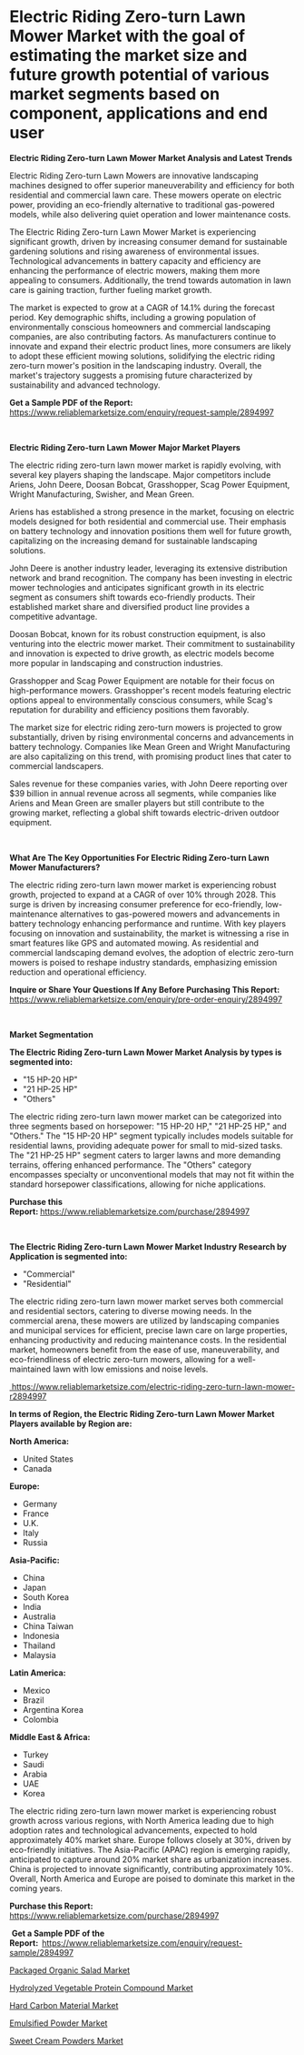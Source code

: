 <p><h1>Electric Riding Zero-turn Lawn Mower Market with the goal of estimating the market size and future growth potential of various market segments based on component, applications and end user</h1></p><p><strong>Electric Riding Zero-turn Lawn Mower Market Analysis and Latest Trends</strong></p>
<p><p>Electric Riding Zero-turn Lawn Mowers are innovative landscaping machines designed to offer superior maneuverability and efficiency for both residential and commercial lawn care. These mowers operate on electric power, providing an eco-friendly alternative to traditional gas-powered models, while also delivering quiet operation and lower maintenance costs. </p><p>The Electric Riding Zero-turn Lawn Mower Market is experiencing significant growth, driven by increasing consumer demand for sustainable gardening solutions and rising awareness of environmental issues. Technological advancements in battery capacity and efficiency are enhancing the performance of electric mowers, making them more appealing to consumers. Additionally, the trend towards automation in lawn care is gaining traction, further fueling market growth.</p><p>The market is expected to grow at a CAGR of 14.1% during the forecast period. Key demographic shifts, including a growing population of environmentally conscious homeowners and commercial landscaping companies, are also contributing factors. As manufacturers continue to innovate and expand their electric product lines, more consumers are likely to adopt these efficient mowing solutions, solidifying the electric riding zero-turn mower's position in the landscaping industry. Overall, the market's trajectory suggests a promising future characterized by sustainability and advanced technology.</p></p>
<p><strong>Get a Sample PDF of the Report:&nbsp;</strong> <a href="https://www.reliablemarketsize.com/enquiry/request-sample/2894997?utm_campaign=3185&utm_medium=2&utm_source=Github&utm_content=ia&utm_term=15032025&utm_id=electric-riding-zero-turn-lawn-mower">https://www.reliablemarketsize.com/enquiry/request-sample/2894997</a></p>
<p>&nbsp;</p>
<p><strong>Electric Riding Zero-turn Lawn Mower Major Market Players</strong></p>
<p><p>The electric riding zero-turn lawn mower market is rapidly evolving, with several key players shaping the landscape. Major competitors include Ariens, John Deere, Doosan Bobcat, Grasshopper, Scag Power Equipment, Wright Manufacturing, Swisher, and Mean Green. </p><p>Ariens has established a strong presence in the market, focusing on electric models designed for both residential and commercial use. Their emphasis on battery technology and innovation positions them well for future growth, capitalizing on the increasing demand for sustainable landscaping solutions.</p><p>John Deere is another industry leader, leveraging its extensive distribution network and brand recognition. The company has been investing in electric mower technologies and anticipates significant growth in its electric segment as consumers shift towards eco-friendly products. Their established market share and diversified product line provides a competitive advantage.</p><p>Doosan Bobcat, known for its robust construction equipment, is also venturing into the electric mower market. Their commitment to sustainability and innovation is expected to drive growth, as electric models become more popular in landscaping and construction industries.</p><p>Grasshopper and Scag Power Equipment are notable for their focus on high-performance mowers. Grasshopper's recent models featuring electric options appeal to environmentally conscious consumers, while Scag's reputation for durability and efficiency positions them favorably.</p><p>The market size for electric riding zero-turn mowers is projected to grow substantially, driven by rising environmental concerns and advancements in battery technology. Companies like Mean Green and Wright Manufacturing are also capitalizing on this trend, with promising product lines that cater to commercial landscapers.</p><p>Sales revenue for these companies varies, with John Deere reporting over $39 billion in annual revenue across all segments, while companies like Ariens and Mean Green are smaller players but still contribute to the growing market, reflecting a global shift towards electric-driven outdoor equipment.</p></p>
<p>&nbsp;</p>
<p><strong>What Are The Key Opportunities For Electric Riding Zero-turn Lawn Mower Manufacturers?</strong></p>
<p><p>The electric riding zero-turn lawn mower market is experiencing robust growth, projected to expand at a CAGR of over 10% through 2028. This surge is driven by increasing consumer preference for eco-friendly, low-maintenance alternatives to gas-powered mowers and advancements in battery technology enhancing performance and runtime. With key players focusing on innovation and sustainability, the market is witnessing a rise in smart features like GPS and automated mowing. As residential and commercial landscaping demand evolves, the adoption of electric zero-turn mowers is poised to reshape industry standards, emphasizing emission reduction and operational efficiency.</p></p>
<p><strong>Inquire or Share Your Questions If Any Before Purchasing This Report:</strong> <a href="https://www.reliablemarketsize.com/enquiry/pre-order-enquiry/2894997?utm_campaign=3185&utm_medium=2&utm_source=Github&utm_content=ia&utm_term=15032025&utm_id=electric-riding-zero-turn-lawn-mower">https://www.reliablemarketsize.com/enquiry/pre-order-enquiry/2894997</a></p>
<p>&nbsp;</p>
<p><strong>Market Segmentation</strong></p>
<p><strong>The Electric Riding Zero-turn Lawn Mower Market Analysis by types is segmented into:</strong></p>
<p><ul><li>"15 HP-20 HP"</li><li>"21 HP-25 HP"</li><li>"Others"</li></ul></p>
<p><p>The electric riding zero-turn lawn mower market can be categorized into three segments based on horsepower: "15 HP-20 HP," "21 HP-25 HP," and "Others." The "15 HP-20 HP" segment typically includes models suitable for residential lawns, providing adequate power for small to mid-sized tasks. The "21 HP-25 HP" segment caters to larger lawns and more demanding terrains, offering enhanced performance. The "Others" category encompasses specialty or unconventional models that may not fit within the standard horsepower classifications, allowing for niche applications.</p></p>
<p><strong>Purchase this Report:&nbsp;</strong><a href="https://www.reliablemarketsize.com/purchase/2894997?utm_campaign=3185&utm_medium=2&utm_source=Github&utm_content=ia&utm_term=15032025&utm_id=electric-riding-zero-turn-lawn-mower">https://www.reliablemarketsize.com/purchase/2894997</a></p>
<p>&nbsp;</p>
<p><strong>The Electric Riding Zero-turn Lawn Mower Market Industry Research by Application is segmented into:</strong></p>
<p><ul><li>"Commercial"</li><li>"Residential"</li></ul></p>
<p><p>The electric riding zero-turn lawn mower market serves both commercial and residential sectors, catering to diverse mowing needs. In the commercial arena, these mowers are utilized by landscaping companies and municipal services for efficient, precise lawn care on large properties, enhancing productivity and reducing maintenance costs. In the residential market, homeowners benefit from the ease of use, maneuverability, and eco-friendliness of electric zero-turn mowers, allowing for a well-maintained lawn with low emissions and noise levels.</p></p>
<p><a href="https://www.reliablemarketsize.com/electric-riding-zero-turn-lawn-mower-r2894997?utm_campaign=3185&utm_medium=2&utm_source=Github&utm_content=ia&utm_term=15032025&utm_id=electric-riding-zero-turn-lawn-mower">&nbsp;https://www.reliablemarketsize.com/electric-riding-zero-turn-lawn-mower-r2894997</a></p>
<p><strong>In terms of Region, the Electric Riding Zero-turn Lawn Mower Market Players available by Region are:</strong></p>
<p>
    <p> <strong> North America: </strong>
        <ul>
            <li>United States</li>
            <li>Canada</li>
        </ul>
        </p> 
    <p> <strong> Europe: </strong>
        <ul>
            <li>Germany</li>
            <li>France</li>
            <li>U.K.</li>
            <li>Italy</li>
            <li>Russia</li>
        </ul>
        </p> 
    <p> <strong> Asia-Pacific: </strong>
        <ul>
            <li>China</li>
            <li>Japan</li>
            <li>South Korea</li>
            <li>India</li>
            <li>Australia</li>
            <li>China Taiwan</li>
            <li>Indonesia</li>
            <li>Thailand</li>
            <li>Malaysia</li>
        </ul>
        </p> 
    <p> <strong> Latin America: </strong>
        <ul>
            <li>Mexico</li>
            <li>Brazil</li>
            <li>Argentina Korea</li>
            <li>Colombia</li>
        </ul>
        </p> 
    <p> <strong> Middle East & Africa: </strong>
        <ul>
            <li>Turkey</li>
            <li>Saudi</li>
            <li>Arabia</li>
            <li>UAE</li>
            <li>Korea</li>
        </ul>
    </p>
    </p>
<p><p>The electric riding zero-turn lawn mower market is experiencing robust growth across various regions, with North America leading due to high adoption rates and technological advancements, expected to hold approximately 40% market share. Europe follows closely at 30%, driven by eco-friendly initiatives. The Asia-Pacific (APAC) region is emerging rapidly, anticipated to capture around 20% market share as urbanization increases. China is projected to innovate significantly, contributing approximately 10%. Overall, North America and Europe are poised to dominate this market in the coming years.</p></p>
<p><strong>Purchase this Report: </strong><a href="https://www.reliablemarketsize.com/purchase/2894997?utm_campaign=3185&utm_medium=2&utm_source=Github&utm_content=ia&utm_term=15032025&utm_id=electric-riding-zero-turn-lawn-mower">https://www.reliablemarketsize.com/purchase/2894997</a></p>
<p>&nbsp;<strong>Get a Sample PDF of the Report:&nbsp;&nbsp;</strong><a href="https://www.reliablemarketsize.com/enquiry/request-sample/2894997?utm_campaign=3185&utm_medium=2&utm_source=Github&utm_content=ia&utm_term=15032025&utm_id=electric-riding-zero-turn-lawn-mower">https://www.reliablemarketsize.com/enquiry/request-sample/2894997</a></p>
<p><strong></strong></p>
<p><p><a href="https://www.linkedin.com/pulse/packaged-organic-salad-market-from-20252032-in-depth-quantitative-e3jof?utm_campaign=3185&utm_medium=2&utm_source=Github&utm_content=ia&utm_term=15032025&utm_id=electric-riding-zero-turn-lawn-mower">Packaged Organic Salad Market</a></p><p><a href="https://www.linkedin.com/pulse/future-hydrolyzed-vegetable-protein-compound-market-lgioc?utm_campaign=3185&utm_medium=2&utm_source=Github&utm_content=ia&utm_term=15032025&utm_id=electric-riding-zero-turn-lawn-mower">Hydrolyzed Vegetable Protein Compound Market</a></p><p><a href="https://www.linkedin.com/pulse/current-state-hard-carbon-material-market-size-trends-projected-zzasf?utm_campaign=3185&utm_medium=2&utm_source=Github&utm_content=ia&utm_term=15032025&utm_id=electric-riding-zero-turn-lawn-mower">Hard Carbon Material Market</a></p><p><a href="https://www.linkedin.com/pulse/emulsified-powdermarket-analysis-forecastinggrowth-drivers-rsuwc?utm_campaign=3185&utm_medium=2&utm_source=Github&utm_content=ia&utm_term=15032025&utm_id=electric-riding-zero-turn-lawn-mower">Emulsified Powder Market</a></p><p><a href="https://www.linkedin.com/pulse/comprehensive-report-sweet-cream-powders-market-new-trends-competition-5uece?utm_campaign=3185&utm_medium=2&utm_source=Github&utm_content=ia&utm_term=15032025&utm_id=electric-riding-zero-turn-lawn-mower">Sweet Cream Powders Market</a></p></p>